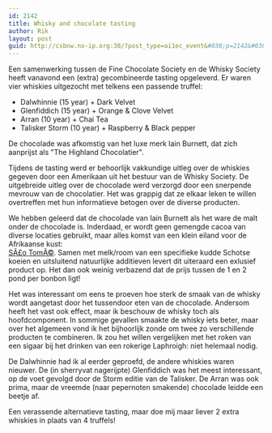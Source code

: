 ```yaml
---
id: 2142
title: Whisky and chocolate tasting
author: Rik
layout: post
guid: http://csbnw.no-ip.org:38/?post_type=ai1ec_event&#038;p=2142&#038;instance_id=
---
```

Een samenwerking tussen de Fine Chocolate Society en de Whisky Society heeft vanavond een (extra) gecombineerde tasting opgeleverd. Er waren vier whiskies uitgezocht met telkens een passende truffel:

  * Dalwhinnie (15 year) + Dark Velvet
  * Glenfiddich (15 year) + Orange & Clove Velvet
  * Arran (10 year) + Chai Tea
  * Talisker Storm (10 year) + Raspberry & Black pepper

De chocolade was afkomstig van het luxe merk Iain Burnett, dat zich aanprijst als "The Highland Chocolatier".

Tijdens de tasting werd er behoorlijk vakkundige uitleg over de whiskies gegeven door een Amerikaan uit het bestuur van de Whisky Society. De uitgebreide uitleg over de chocolade werd verzorgd door een snerpende mevrouw van de chocolatier. Het was grappig dat ze elkaar leken te willen overtreffen met hun informatieve betogen over de diverse producten.

We hebben geleerd dat de chocolade van Iain Burnett als het ware de malt onder de chocolade is. Inderdaad, er wordt geen gemengde cacoa van diverse locaties gebruikt, maar alles komst van een klein eiland voor de Afrikaanse kust:  
[SÃ£o TomÃ©][1]. Samen met melk/room van een specifieke kudde Schotse koeien en uitsluitend natuurlijke additieven levert dit uiteraard een exlusief product op. Het dan ook weinig verbazend dat de prijs tussen de 1 en 2 pond per bonbon ligt!

Het was interessant om eens te proeven hoe sterk de smaak van de whisky wordt aangetast door het tussendoor eten van de chocolade. Andersom heeft het vast ook effect, maar ik beschouw de whisky toch als hoofdcomponent. In sommige gevallen smaakte de whisky iets beter, maar over het algemeen vond ik het bijhoorlijk zonde om twee zo verschillende producten te combineren. Ik zou het willen vergelijken met het roken van een sigaar bij het drinken van een rokerige Laphroigh: niet helemaal nodig.

De Dalwhinnie had ik al eerder geproefd, de andere whiskies waren nieuwer. De (in sherryvat nagerijpte) Glenfiddich was het meest interessant, op de voet gevolgd door de Storm editie van de Talisker. De Arran was ook prima, maar de vreemde (naar pepernoten smakende) chocolade leidde een beetje af.

Een verassende alternatieve tasting, maar doe mij maar liever 2 extra whiskies in plaats van 4 truffels!

 [1]: https://www.google.co.uk/maps/place/Ilha+de+SÃ£o+TomÃ©,+Sao+TomÃ©+en+Principe/
